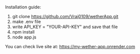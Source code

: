 Installation guide:
1. git clone https://github.com/Vraj0109/wetherApp.git
2. make .env file
3. write API_KEY = "YOUR-API-KEY" and save that file
4. npm install
5. node app.js

You can check live site at: https://my-wether-app.onrender.com
